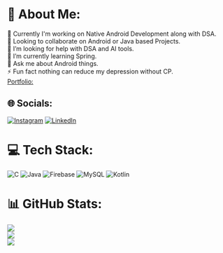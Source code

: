 # 💫 About Me:
🔭 Currently I'm working on Native Android Development along with DSA. <br>👯 Looking to collaborate on Android or Java based Projects.<br>🤝 I’m looking for help with DSA and AI tools.<br>🌱 I’m currently learning Spring.<br>💬 Ask me about Android things.<br>⚡ Fun fact nothing can reduce my depression without CP.<br>
[Portfolio:](https://ritanath2003.wixsite.com/ritanath)


## 🌐 Socials:
[![Instagram](https://img.shields.io/badge/Instagram-%23E4405F.svg?logo=Instagram&logoColor=white)](https://instagram.com/rith_2k03) [![LinkedIn](https://img.shields.io/badge/LinkedIn-%230077B5.svg?logo=linkedin&logoColor=white)](https://www.linkedin.com/in/ritanath-malakar-b1180a246/) 

# 💻 Tech Stack:
![C](https://img.shields.io/badge/c-%2300599C.svg?style=for-the-badge&logo=c&logoColor=white) ![Java](https://img.shields.io/badge/java-%23ED8B00.svg?style=for-the-badge&logo=openjdk&logoColor=white) ![Firebase](https://img.shields.io/badge/Firebase-039BE5?style=for-the-badge&logo=Firebase&logoColor=white) ![MySQL](https://img.shields.io/badge/mysql-%2300000f.svg?style=for-the-badge&logo=mysql&logoColor=white) ![Kotlin](https://img.shields.io/badge/kotlin-%237F52FF.svg?style=for-the-badge&logo=kotlin&logoColor=white)
# 📊 GitHub Stats:
![](https://github-readme-stats.vercel.app/api?username=ritanath2k03&theme=dark&hide_border=false&include_all_commits=true&count_private=true)<br/>
![](https://github-readme-streak-stats.herokuapp.com/?user=ritanath2k03&theme=dark&hide_border=false)<br/>
![](https://github-readme-stats.vercel.app/api/top-langs/?username=ritanath2k03&theme=dark&hide_border=false&include_all_commits=true&count_private=true&layout=compact)

<!-- Proudly created with GPRM ( https://gprm.itsvg.in ) -->
